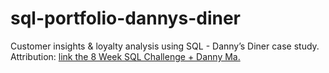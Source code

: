 # sql-portfolio-dannys-diner
Customer insights &amp; loyalty analysis using SQL - Danny’s Diner case study.
Attribution: [link the 8 Week SQL Challenge + Danny Ma.](https://8weeksqlchallenge.com/case-study-1/)
